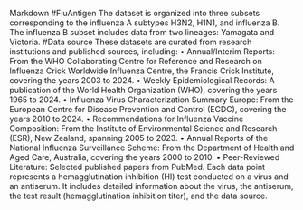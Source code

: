 Markdown
#FluAntigen
The dataset is organized into three subsets corresponding to the influenza A subtypes H3N2, H1N1, and influenza B. The influenza B subset includes data from two lineages: Yamagata and Victoria. 
#Data source
These datasets are curated from research institutions and published sources, including:
•	Annual/Interim Reports: From the WHO Collaborating Centre for Reference and Research on Influenza Crick Worldwide Influenza Centre, the Francis Crick Institute, covering the years 2003 to 2024.
•	Weekly Epidemiological Records: A publication of the World Health Organization (WHO), covering the years 1965 to 2024.
•	Influenza Virus Characterization Summary Europe: From the European Centre for Disease Prevention and Control (ECDC), covering the years 2010 to 2024.
•	Recommendations for Influenza Vaccine Composition: From the Institute of Environmental Science and Research (ESR), New Zealand, spanning 2005 to 2023.
•	Annual Reports of the National Influenza Surveillance Scheme: From the Department of Health and Aged Care, Australia, covering the years 2000 to 2010.
•	Peer-Reviewed Literature: Selected published papers from PubMed.
Each data point represents a hemagglutination inhibition (HI) test conducted on a virus and an antiserum. It includes detailed information about the virus, the antiserum, the test result (hemagglutination inhibition titer), and the data source.
